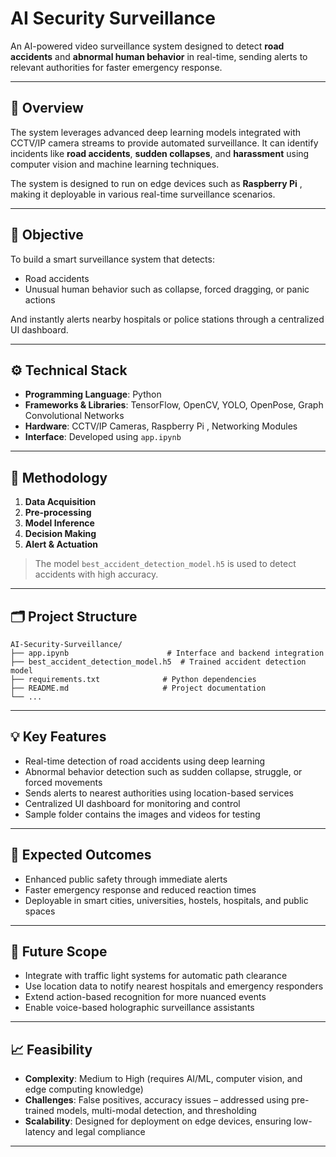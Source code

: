 # AI Security Surveillance

An AI-powered video surveillance system designed to detect **road accidents** and **abnormal human behavior** in real-time, sending alerts to relevant authorities for faster emergency response.

---

## 📌 Overview

The system leverages advanced deep learning models integrated with CCTV/IP camera streams to provide automated surveillance. It can identify incidents like **road accidents**, **sudden collapses**, and **harassment** using computer vision and machine learning techniques.

The system is designed to run on edge devices such as **Raspberry Pi** , making it deployable in various real-time surveillance scenarios.

---

## 🎯 Objective

To build a smart surveillance system that detects:

* Road accidents
* Unusual human behavior such as collapse, forced dragging, or panic actions

And instantly alerts nearby hospitals or police stations through a centralized UI dashboard.

---

## ⚙️ Technical Stack

* **Programming Language**: Python
* **Frameworks & Libraries**: TensorFlow, OpenCV, YOLO, OpenPose, Graph Convolutional Networks
* **Hardware**: CCTV/IP Cameras, Raspberry Pi , Networking Modules
* **Interface**: Developed using `app.ipynb`

---

## 🧠 Methodology

1. **Data Acquisition**
2. **Pre-processing**
3. **Model Inference**
4. **Decision Making**
5. **Alert & Actuation**

> The model `best_accident_detection_model.h5` is used to detect accidents with high accuracy.

---

## 🗂 Project Structure

```
AI-Security-Surveillance/
├── app.ipynb                      # Interface and backend integration
├── best_accident_detection_model.h5  # Trained accident detection model
├── requirements.txt              # Python dependencies
├── README.md                     # Project documentation
└── ...
```

---

## 💡 Key Features

* Real-time detection of road accidents using deep learning
* Abnormal behavior detection such as sudden collapse, struggle, or forced movements
* Sends alerts to nearest authorities using location-based services
* Centralized UI dashboard for monitoring and control
* Sample folder contains the images and videos for testing

---

## 🚀 Expected Outcomes

* Enhanced public safety through immediate alerts
* Faster emergency response and reduced reaction times
* Deployable in smart cities, universities, hostels, hospitals, and public spaces

---

## 🔮 Future Scope

* Integrate with traffic light systems for automatic path clearance
* Use location data to notify nearest hospitals and emergency responders
* Extend action-based recognition for more nuanced events
* Enable voice-based holographic surveillance assistants

---

## 📈 Feasibility

* **Complexity**: Medium to High (requires AI/ML, computer vision, and edge computing knowledge)
* **Challenges**: False positives, accuracy issues – addressed using pre-trained models, multi-modal detection, and thresholding
* **Scalability**: Designed for deployment on edge devices, ensuring low-latency and legal compliance

---
